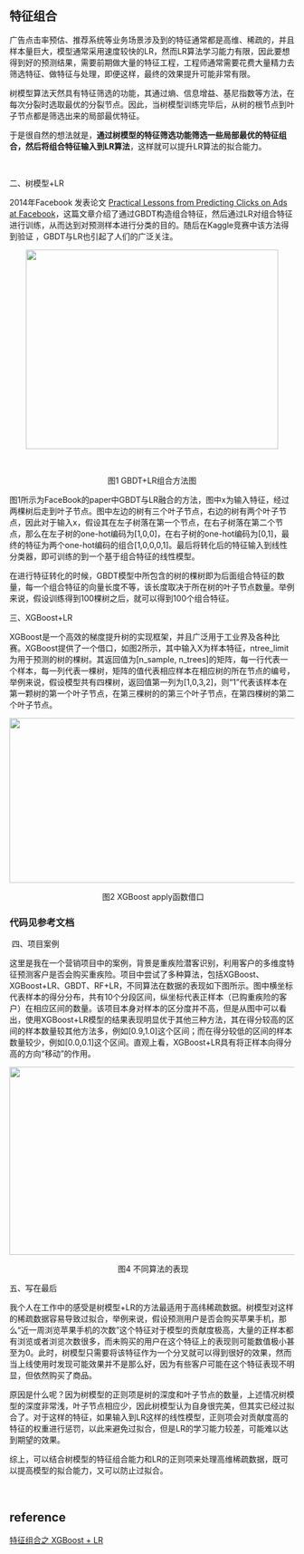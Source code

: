 ## 特征组合

广告点击率预估、推荐系统等业务场景涉及到的特征通常都是高维、稀疏的，并且样本量巨大，模型通常采用速度较快的LR，然而LR算法学习能力有限，因此要想得到好的预测结果，需要前期做大量的特征工程，工程师通常需要花费大量精力去筛选特征、做特征与处理，即便这样，最终的效果提升可能非常有限。

树模型算法天然具有特征筛选的功能，其通过熵、信息增益、基尼指数等方法，在每次分裂时选取最优的分裂节点。因此，当树模型训练完毕后，从树的根节点到叶子节点都是筛选出来的局部最优特征。

于是很自然的想法就是，**通过树模型的特征筛选功能筛选一些局部最优的特征组合，然后将组合特征输入到LR算法**，这样就可以提升LR算法的拟合能力。

&nbsp;
<p>二、树模型+LR</p>
<p>2014年Facebook 发表论文&nbsp;<a href="https://pdfs.semanticscholar.org/daf9/ed5dc6c6bad5367d7fd8561527da30e9b8dd.pdf">Practical Lessons from Predicting Clicks on Ads at Facebook</a>，这篇文章介绍了通过GBDT构造组合特征，然后通过LR对组合特征进行训练，从而达到对预测样本进行分类的目的。随后在Kaggle竞赛中该方法得到验证 ，GBDT与LR也引起了人们的广泛关注。&nbsp;</p>
<p><img style="display: block; margin-left: auto; margin-right: auto;" src="https://img2018.cnblogs.com/blog/758170/201905/758170-20190524204402374-1181822204.png" alt="" width="446" height="352" /></p>
<p>&nbsp;</p>
<p style="text-align: center;">图1 GBDT+LR组合方法图</p>
<p style="text-align: left;">图1所示为FaceBook的paper中GBDT与LR融合的方法，图中x为输入特征，经过两棵树后走到叶子节点。图中左边的树有三个叶子节点，右边的树有两个叶子节点，因此对于输入x，假设其在左子树落在第一个节点，在右子树落在第二个节点，那么在左子树的one-hot编码为[1,0,0]，在右子树的one-hot编码为[0,1]，最终的特征为两个one-hot编码的组合[1,0,0,0,1]。最后将转化后的特征输入到线性分类器，即可训练的到一个基于组合特征的线性模型。</p>
<p style="text-align: left;">在进行特征转化的时候，GBDT模型中所包含的树的棵树即为后面组合特征的数量，每一个组合特征的向量长度不等，该长度取决于所在树的叶子节点数量。举例来说，假设训练得到100棵树之后，就可以得到100个组合特征。</p>
<p>三、XGBoost+LR</p>
<p>XGBoost是一个高效的梯度提升树的实现框架，并且广泛用于工业界及各种比赛。XGBoost提供了一个借口，如图2所示，其中输入X为样本特征，ntree_limit为用于预测的树的棵树。其返回值为[n_sample, n_trees]的矩阵，每一行代表一个样本，每一列代表一棵树，矩阵的值代表相应样本在相应树的所在节点的编号，举例来说，假设模型共有四棵树，返回值第一列为[1,0,3,2]，则&ldquo;1&rdquo;代表该样本在第一颗树的第一个叶子节点，在第三棵树的的第三个叶子节点，在第四棵树的第二个叶子节点。</p>
<p style="text-align: center;"><img src="https://img2018.cnblogs.com/blog/758170/201905/758170-20190521093441438-930020300.png" alt="" width="739" height="291" /></p>
<p style="text-align: center;">&nbsp;图2 XGBoost apply函数借口</p>

### 代码见参考文档

<p>&nbsp;四、项目案例</p>
<p>这里是我在一个营销项目中的案例，背景是重疾险潜客识别，利用客户的多维度特征预测客户是否会购买重疾险。项目中尝试了多种算法，包括XGBoost、XGBoost+LR、GBDT、RF+LR，不同算法在数据的表现如下图所示。图中横坐标代表样本的得分分布，共有10个分段区间，纵坐标代表正样本（已购重疾险的客户）在相应区间的数量。该项目本身对样本的区分度并不高，但是从图中可以看出，使用XGBoost+LR模型的结果表现明显优于其他三种方法，其在得分较高的区间的样本数量较其他方法多，例如[0.9,1.0]这个区间；而在得分较低的区间的样本数量较少，例如[0.0,0.1]这个区间。直观上看，XGBoost+LR具有将正样本向得分高的方向&ldquo;移动&rdquo;的作用。</p>
<p style="text-align: center;"><img src="https://img2018.cnblogs.com/blog/758170/201905/758170-20190524210831743-923928899.png" alt="" width="591" height="332" /></p>
<p style="text-align: center;">&nbsp;图4 不同算法的表现</p>
<p>五、写在最后</p>
<p>我个人在工作中的感受是树模型+LR的方法最适用于高纬稀疏数据。树模型对这样的稀疏数据容易导致过拟合，举例来说，假设预测用户是否会购买苹果手机，那么&ldquo;近一周浏览苹果手机的次数&rdquo;这个特征对于模型的贡献度极高，大量的正样本都有浏览或者浏览次数很多，而未购买的用户在这个特征上的表现则可能数值极小甚至为0。此时，树模型只需要将该特征作为一个分叉就可以得到很好的效果，然而当上线使用时发现可能效果并不是那么好，因为有些客户可能在这个特征表现不明显，但依然购买了商品。</p>
<p>原因是什么呢？因为树模型的正则项是树的深度和叶子节点的数量，上述情况树模型的深度非常浅，叶子节点相应少，因此树模型认为自身很完美，但其实已经过拟合了。对于这样的特征，如果输入到LR这样的线性模型，正则项会对贡献度高的特征的权重进行惩罚，以此来避免过拟合，但是LR的学习能力较差，可能难以达到期望的效果。</p>
<p>综上，可以结合树模型的特征组合能力和LR的正则项来处理高维稀疏数据，既可以提高模型的拟合能力，又可以防止过拟合。</p>

&nbsp;
## reference
[特征组合之 XGBoost + LR](https://www.cnblogs.com/Ming-H/p/10897948.html)
